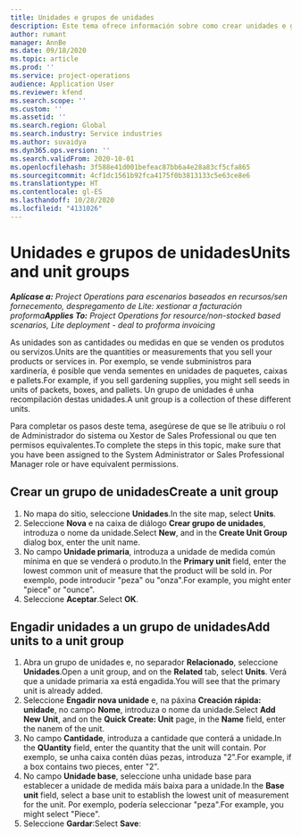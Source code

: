```yaml
---
title: Unidades e grupos de unidades
description: Este tema ofrece información sobre como crear unidades e grupos de unidades en Dynamics 365 Project Operations.
author: rumant
manager: AnnBe
ms.date: 09/18/2020
ms.topic: article
ms.prod: ''
ms.service: project-operations
audience: Application User
ms.reviewer: kfend
ms.search.scope: ''
ms.custom: ''
ms.assetid: ''
ms.search.region: Global
ms.search.industry: Service industries
ms.author: suvaidya
ms.dyn365.ops.version: ''
ms.search.validFrom: 2020-10-01
ms.openlocfilehash: 3f588e41d001befeac87bb6a4e28a83cf5cfa865
ms.sourcegitcommit: 4cf1dc1561b92fca4175f0b3813133c5e63ce8e6
ms.translationtype: HT
ms.contentlocale: gl-ES
ms.lasthandoff: 10/28/2020
ms.locfileid: "4131026"
---
```

# <a name="units-and-unit-groups"></a><span data-ttu-id="386fa-103">Unidades e grupos de unidades</span><span class="sxs-lookup"><span data-stu-id="386fa-103">Units and unit groups</span></span>

<span data-ttu-id="386fa-104">_**Aplícase a:** Project Operations para escenarios baseados en recursos/sen fornecemento, despregamento de Lite: xestionar a facturación proforma_</span><span class="sxs-lookup"><span data-stu-id="386fa-104">_**Applies To:** Project Operations for resource/non-stocked based scenarios, Lite deployment - deal to proforma invoicing_</span></span>

<span data-ttu-id="386fa-105">As unidades son as cantidades ou medidas en que se venden os produtos ou servizos.</span><span class="sxs-lookup"><span data-stu-id="386fa-105">Units are the quantities or measurements that you sell your products or services in.</span></span> <span data-ttu-id="386fa-106">Por exemplo, se vende subministros para xardinería, é posible que venda sementes en unidades de paquetes, caixas e pallets.</span><span class="sxs-lookup"><span data-stu-id="386fa-106">For example, if you sell gardening supplies, you might sell seeds in units of packets, boxes, and pallets.</span></span> <span data-ttu-id="386fa-107">Un grupo de unidades é unha recompilación destas unidades.</span><span class="sxs-lookup"><span data-stu-id="386fa-107">A unit group is a collection of these different units.</span></span>

<span data-ttu-id="386fa-108">Para completar os pasos deste tema, asegúrese de que se lle atribuíu o rol de Administrador do sistema ou Xestor de Sales Professional ou que ten permisos equivalentes.</span><span class="sxs-lookup"><span data-stu-id="386fa-108">To complete the steps in this topic, make sure that you have been assigned to the System Administrator or Sales Professional Manager role or have equivalent permissions.</span></span>

## <a name="create-a-unit-group"></a><span data-ttu-id="386fa-109">Crear un grupo de unidades</span><span class="sxs-lookup"><span data-stu-id="386fa-109">Create a unit group</span></span>

1. <span data-ttu-id="386fa-110">No mapa do sitio, seleccione **Unidades**.</span><span class="sxs-lookup"><span data-stu-id="386fa-110">In the site map, select **Units**.</span></span>
2. <span data-ttu-id="386fa-111">Seleccione **Nova** e na caixa de diálogo **Crear grupo de unidades**, introduza o nome da unidade.</span><span class="sxs-lookup"><span data-stu-id="386fa-111">Select **New**, and in the **Create Unit Group** dialog box, enter the unit name.</span></span>
3. <span data-ttu-id="386fa-112">No campo **Unidade primaria**, introduza a unidade de medida común mínima en que se venderá o produto.</span><span class="sxs-lookup"><span data-stu-id="386fa-112">In the **Primary unit** field, enter the lowest common unit of measure that the product will be sold in.</span></span> <span data-ttu-id="386fa-113">Por exemplo, pode introducir "peza" ou "onza".</span><span class="sxs-lookup"><span data-stu-id="386fa-113">For example, you might enter "piece" or "ounce".</span></span>
4. <span data-ttu-id="386fa-114">Seleccione **Aceptar**.</span><span class="sxs-lookup"><span data-stu-id="386fa-114">Select **OK**.</span></span>

## <a name="add-units-to-a-unit-group"></a><span data-ttu-id="386fa-115">Engadir unidades a un grupo de unidades</span><span class="sxs-lookup"><span data-stu-id="386fa-115">Add units to a unit group</span></span>

1. <span data-ttu-id="386fa-116">Abra un grupo de unidades e, no separador **Relacionado**, seleccione **Unidades**.</span><span class="sxs-lookup"><span data-stu-id="386fa-116">Open a unit group, and on the **Related** tab, select **Units**.</span></span> <span data-ttu-id="386fa-117">Verá que a unidade primaria xa está engadida.</span><span class="sxs-lookup"><span data-stu-id="386fa-117">You will see that the primary unit is already added.</span></span>
2. <span data-ttu-id="386fa-118">Seleccione **Engadir nova unidade** e, na páxina **Creación rápida: unidade**, no campo **Nome**, introduza o nome da unidade.</span><span class="sxs-lookup"><span data-stu-id="386fa-118">Select **Add New Unit**, and on the **Quick Create: Unit** page, in the **Name** field, enter the nanem of the unit.</span></span>
3. <span data-ttu-id="386fa-119">No campo **Cantidade**, introduza a cantidade que conterá a unidade.</span><span class="sxs-lookup"><span data-stu-id="386fa-119">In the **QUantity** field, enter the quantity that the unit will contain.</span></span> <span data-ttu-id="386fa-120">Por exemplo, se unha caixa contén dúas pezas, introduza "2".</span><span class="sxs-lookup"><span data-stu-id="386fa-120">For example, if a box contains two pieces, enter "2".</span></span> 
4. <span data-ttu-id="386fa-121">No campo **Unidade base**, seleccione unha unidade base para establecer a unidade de medida máis baixa para a unidade.</span><span class="sxs-lookup"><span data-stu-id="386fa-121">In the **Base unit** field, select a base unit to establish the lowest unit of measurement for the unit.</span></span> <span data-ttu-id="386fa-122">Por exemplo, podería seleccionar "peza".</span><span class="sxs-lookup"><span data-stu-id="386fa-122">For example, you might select "Piece".</span></span>
5. <span data-ttu-id="386fa-123">Seleccione **Gardar**:</span><span class="sxs-lookup"><span data-stu-id="386fa-123">Select **Save**:</span></span>
